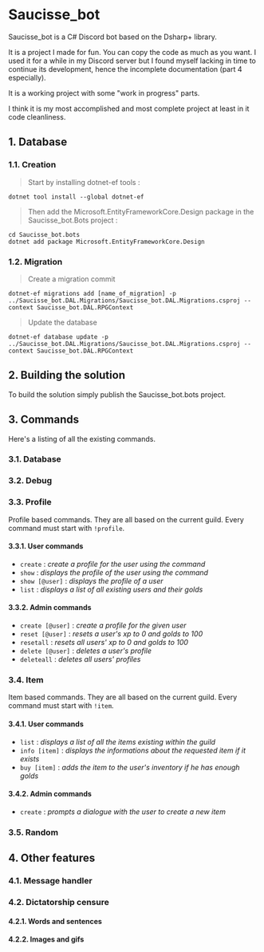 # Saucisse_bot

Saucisse_bot is a C# Discord bot based on the Dsharp+ library.

It is a project I made for fun. You can copy the code as much as you want. I used it for a while in my Discord server but I found myself lacking in time to continue its development, hence the incomplete documentation (part 4 especially). 

It is a working project with some "work in progress" parts.

I think it is my most accomplished and most complete project at least in it code cleanliness.

## 1. Database
### 1.1. Creation

> Start by installing dotnet-ef tools : <br>
```batch
dotnet tool install --global dotnet-ef
```

> Then add the Microsoft.EntityFrameworkCore.Design package in the Saucisse_bot.Bots project :
```batch
cd Saucisse_bot.bots
dotnet add package Microsoft.EntityFrameworkCore.Design
```

### 1.2. Migration
> Create a migration commit
```batch
dotnet-ef migrations add [name_of_migration] -p ../Saucisse_bot.DAL.Migrations/Saucisse_bot.DAL.Migrations.csproj --context Saucisse_bot.DAL.RPGContext
```

> Update the database
```batch
dotnet-ef database update -p ../Saucisse_bot.DAL.Migrations/Saucisse_bot.DAL.Migrations.csproj --context Saucisse_bot.DAL.RPGContext
```

## 2. Building the solution
To build the solution simply publish the Saucisse_bot.bots project.

## 3. Commands
Here's a listing of all the existing commands.
### 3.1. Database

### 3.2. Debug

### 3.3. Profile
Profile based commands.
They are all based on the current guild.
Every command must start with `!profile`.
#### 3.3.1. User commands
- `create` : *create a profile for the user using the command*
- `show` : *displays the profile of the user using the command*
- `show [@user]` : *displays the profile of a user*
- `list` : *displays a list of all existing users and their golds*
#### 3.3.2. Admin commands
- `create [@user]` : *create a profile for the given user* 
- `reset [@user]` : *resets a user's xp to 0 and golds to 100*
- `resetall` : *resets all users' xp to 0 and golds to 100*
- `delete [@user]` : *deletes a user's profile*
- `deleteall` : *deletes all users' profiles*

### 3.4. Item
Item based commands.
They are all based on the current guild.
Every command must start with `!item`.
#### 3.4.1. User commands
- `list` : *displays a list of all the items existing within the guild*
- `info [item]` : *displays the informations about the requested item if it exists*
- `buy [item]` : *adds the item to the user's inventory if he has enough golds*
#### 3.4.2. Admin commands
- `create` : *prompts a dialogue with the user to create a new item*

### 3.5. Random

## 4. Other features
### 4.1. Message handler

### 4.2. Dictatorship censure
#### 4.2.1. Words and sentences

#### 4.2.2. Images and gifs
